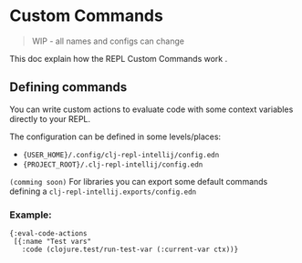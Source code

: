 # Custom Commands

> WIP - all names and configs can change  

This doc explain how the REPL Custom Commands work .

## Defining commands
You can write custom actions to evaluate code with some context variables directly to your REPL.

The configuration can be defined in some levels/places:
 - `{USER_HOME}/.config/clj-repl-intellij/config.edn`
 - `{PROJECT_ROOT}/.clj-repl-intellij/config.edn`


`(comming soon)`
For libraries you can export some default commands defining a `clj-repl-intellij.exports/config.edn`

### Example:

```
{:eval-code-actions
 [{:name "Test vars"
   :code (clojure.test/run-test-var (:current-var ctx))}
```
